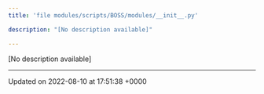 ```yaml
---
title: 'file modules/scripts/BOSS/modules/__init__.py'

description: "[No description available]"

---
```







[No description available]






-------------------------------

Updated on 2022-08-10 at 17:51:38 +0000
